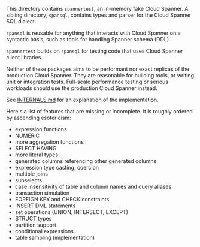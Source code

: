 This directory contains `spannertest`, an in-memory fake Cloud Spanner. A sibling
directory, `spansql`, contains types and parser for the Cloud Spanner SQL dialect.

`spansql` is reusable for anything that interacts with Cloud Spanner on a
syntactic basis, such as tools for handling Spanner schema (DDL).

`spannertest` builds on `spansql` for testing code that uses Cloud Spanner client
libraries.

Neither of these packages aims to be performant nor exact replicas of the
production Cloud Spanner. They are reasonable for building tools, or writing
unit or integration tests. Full-scale performance testing or serious workloads
should use the production Cloud Spanner instead.

See [INTERNALS.md](INTERNALS.md) for an explanation of the implementation.

Here's a list of features that are missing or incomplete. It is roughly ordered
by ascending esotericism:

- expression functions
- NUMERIC
- more aggregation functions
- SELECT HAVING
- more literal types
- generated columns referencing other generated columns
- expression type casting, coercion
- multiple joins
- subselects
- case insensitivity of table and column names and query aliases
- transaction simulation
- FOREIGN KEY and CHECK constraints
- INSERT DML statements
- set operations (UNION, INTERSECT, EXCEPT)
- STRUCT types
- partition support
- conditional expressions
- table sampling (implementation)
